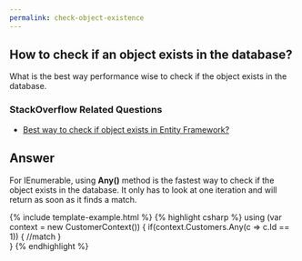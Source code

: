 ```yaml
---
permalink: check-object-existence
---
```


## How to check if an object exists in the database?

What is the best way performance wise to check if the object exists in the database. 

### StackOverflow Related Questions

 - [Best way to check if object exists in Entity Framework?](https://stackoverflow.com/questions/1802286/best-way-to-check-if-object-exists-in-entity-framework)


## Answer

For IEnumerable<T>, using **Any()** method is the fastest way to check if the object exists in the database. It only has to look at one iteration and will return as soon as it finds a match.

{% include template-example.html %} 
{% highlight csharp %}
using (var context = new CustomerContext())
{
    if(context.Customers.Any(c => c.Id == 1))
    {
        //match
    }  
}
{% endhighlight %}
